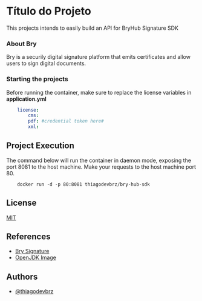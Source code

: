 
# Título do Projeto

This projects intends to easily build an API for BryHub Signature SDK

### About Bry
Bry is a securily digital signature platform that emits certificates and allow users to sign digital documents.

### Starting the projects
Before running the container, make sure to replace the license variables in **application.yml**

``` yml
    license:
        cms:
        pdf: #credential token here#
        xml:
```

## Project Execution

The command below will run the container in daemon mode, exposing the port 8081 to the host machine. Make your requests to the host machine port 80.

``` shell
    docker run -d -p 80:8081 thiagodevbrz/bry-hub-sdk
```






## License

[MIT](https://choosealicense.com/licenses/mit/)


## References

 - [Bry Signature](https://www.bry.com.br/)
 - [OpenJDK Image](https://hub.docker.com/_/openjdk)


## Authors

- [@thiagodevbrz](https://github.com/thiagodevbrz)
